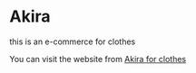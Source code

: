 # Akira


this is an e-commerce for clothes


You can visit the website from [Akira for clothes](https://akira-clothes.netlify.app/#)
